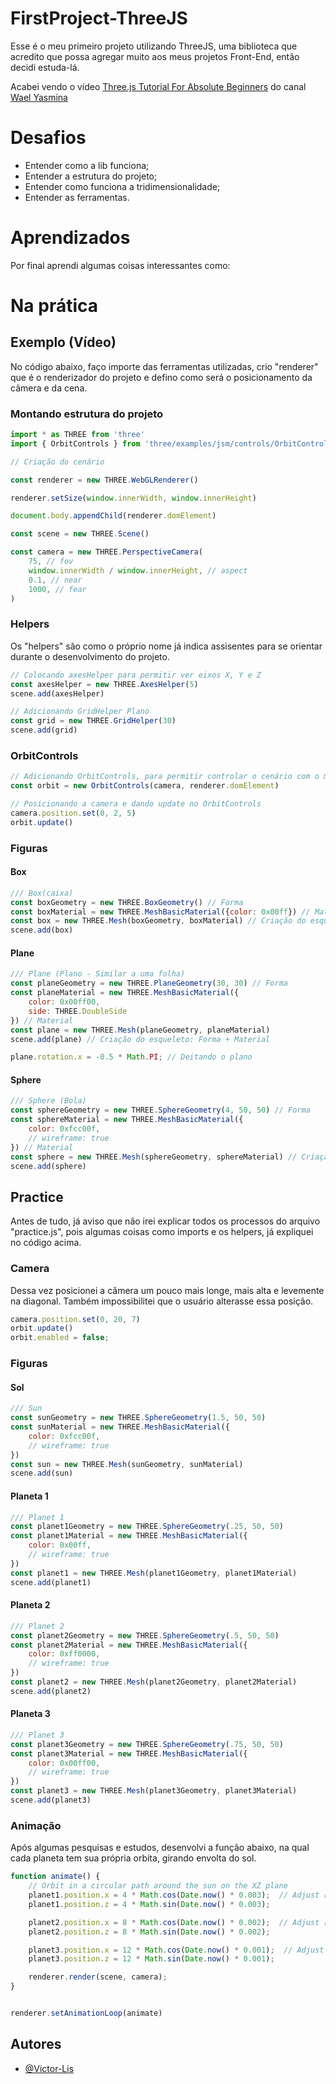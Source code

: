
# FirstProject-ThreeJS

Esse é o meu primeiro projeto utilizando ThreeJS, uma biblioteca que acredito que possa agregar muito aos meus projetos Front-End, então decidi estuda-lá.

Acabei vendo o vídeo [Three.js Tutorial For Absolute Beginners](https://youtu.be/xJAfLdUgdc4?si=YT32kA9EJGvQBDsu) do canal [Wael Yasmina](https://www.youtube.com/@WaelYasmina)


# Desafios

- Entender como a lib funciona;
- Entender a estrutura do projeto;
- Entender como funciona a tridimensionalidade;
- Entender as ferramentas.
# Aprendizados

Por final aprendi algumas coisas interessantes como: 
# Na prática

## Exemplo (Vídeo)

No código abaixo, faço importe das ferramentas utilizadas, crio "renderer" que é o renderizador do projeto e defino como será o posicionamento da câmera e da cena.
### Montando estrutura do projeto
```js
import * as THREE from 'three'
import { OrbitControls } from 'three/examples/jsm/controls/OrbitControls'

// Criação do cenário

const renderer = new THREE.WebGLRenderer()

renderer.setSize(window.innerWidth, window.innerHeight)

document.body.appendChild(renderer.domElement)

const scene = new THREE.Scene()

const camera = new THREE.PerspectiveCamera(
    75, // fov
    window.innerWidth / window.innerHeight, // aspect
    0.1, // near
    1000, // fear
)

```

### Helpers
Os "helpers" são como o próprio nome já indica assisentes para se orientar durante o desenvolvimento do projeto.
```js
// Colocando axesHelper para permitir ver eixos X, Y e Z
const axesHelper = new THREE.AxesHelper(5)
scene.add(axesHelper)

// Adicionando GridHelper Plano
const grid = new THREE.GridHelper(30)
scene.add(grid)

```

### OrbitControls

```js
// Adicionando OrbitControls, para permitir controlar o cenário com o mouse
const orbit = new OrbitControls(camera, renderer.domElement)

// Posicionando a camera e dando update no OrbitControls
camera.position.set(0, 2, 5)
orbit.update()
```

### Figuras

#### Box
```js
/// Box(caixa)
const boxGeometry = new THREE.BoxGeometry() // Forma
const boxMaterial = new THREE.MeshBasicMaterial({color: 0x00ff}) // Material
const box = new THREE.Mesh(boxGeometry, boxMaterial) // Criação do esqueleto: Forma + Material
scene.add(box)
```

#### Plane
```js
/// Plane (Plano - Similar a uma folha)
const planeGeometry = new THREE.PlaneGeometry(30, 30) // Forma
const planeMaterial = new THREE.MeshBasicMaterial({
    color: 0x00ff00, 
    side: THREE.DoubleSide
}) // Material
const plane = new THREE.Mesh(planeGeometry, planeMaterial)
scene.add(plane) // Criação do esqueleto: Forma + Material

plane.rotation.x = -0.5 * Math.PI; // Deitando o plano
```

#### Sphere
```js
/// Sphere (Bola)
const sphereGeometry = new THREE.SphereGeometry(4, 50, 50) // Forma
const sphereMaterial = new THREE.MeshBasicMaterial({
    color: 0xfcc00f, 
    // wireframe: true
}) // Material
const sphere = new THREE.Mesh(sphereGeometry, sphereMaterial) // Criação do esqueleto: Forma + Material
scene.add(sphere)
```

## Practice

Antes de tudo, já aviso que não irei explicar todos os processos do arquivo "practice.js", pois algumas coisas como imports e os helpers, já expliquei no código acima.

### Camera
Dessa vez posicionei a câmera um pouco mais longe, mais alta e levemente na diagonal. Também impossibilitei que o usuário alterasse essa posição.
```js
camera.position.set(0, 20, 7)
orbit.update()
orbit.enabled = false;
```

### Figuras 

#### Sol 
```js
/// Sun 
const sunGeometry = new THREE.SphereGeometry(1.5, 50, 50)
const sunMaterial = new THREE.MeshBasicMaterial({
    color: 0xfcc00f, 
    // wireframe: true
})
const sun = new THREE.Mesh(sunGeometry, sunMaterial)
scene.add(sun)
```

#### Planeta 1
```js
/// Planet 1
const planet1Geometry = new THREE.SphereGeometry(.25, 50, 50)
const planet1Material = new THREE.MeshBasicMaterial({
    color: 0x00ff, 
    // wireframe: true
})
const planet1 = new THREE.Mesh(planet1Geometry, planet1Material)
scene.add(planet1)
```

#### Planeta 2
```js
/// Planet 2
const planet2Geometry = new THREE.SphereGeometry(.5, 50, 50)
const planet2Material = new THREE.MeshBasicMaterial({
    color: 0xff0000, 
    // wireframe: true
})
const planet2 = new THREE.Mesh(planet2Geometry, planet2Material)
scene.add(planet2)
```

#### Planeta 3
```js
/// Planet 3
const planet3Geometry = new THREE.SphereGeometry(.75, 50, 50)
const planet3Material = new THREE.MeshBasicMaterial({
    color: 0x00ff00, 
    // wireframe: true
})
const planet3 = new THREE.Mesh(planet3Geometry, planet3Material)
scene.add(planet3)
```

### Animação
Após algumas pesquisas e estudos, desenvolvi a função abaixo, na qual cada planeta tem sua própria orbita, girando envolta do sol.
```js
function animate() {
    // Orbit in a circular path around the sun on the XZ plane
    planet1.position.x = 4 * Math.cos(Date.now() * 0.003);  // Adjust radius as needed
    planet1.position.z = 4 * Math.sin(Date.now() * 0.003);

    planet2.position.x = 8 * Math.cos(Date.now() * 0.002);  // Adjust radius as needed
    planet2.position.z = 8 * Math.sin(Date.now() * 0.002);

    planet3.position.x = 12 * Math.cos(Date.now() * 0.001);  // Adjust radius as needed
    planet3.position.z = 12 * Math.sin(Date.now() * 0.001);

    renderer.render(scene, camera);
}


renderer.setAnimationLoop(animate)
```

## Autores

- [@Victor-Lis](https://github.com/Victor-Lis)
